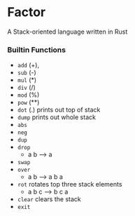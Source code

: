 # Factor

A Stack-oriented language written in Rust

### Builtin Functions

- `add` (+),
- `sub` (-)
- `mul` (\*)
- `div` (/)
- `mod` (%)
- `pow` (\*\*)
- `dot` (.) prints out top of stack
- `dump` prints out whole stack
- `abs`
- `neg`
- `dup`
- `drop`
    - a b --> a
- `swap`
- `over`
    - a b --> a b a
- `rot` rotates top three stack elements
    - a b c --> b c a
- `clear` clears the stack
- `exit`
